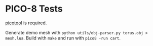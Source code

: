 # PICO-8 Tests

[picotool](https://github.com/dansanderson/picotool) is required.

Generate demo mesh with `python utils/obj-parser.py torus.obj > mesh.lua`. Build with `make` and run with `pico8 -run cart`.

